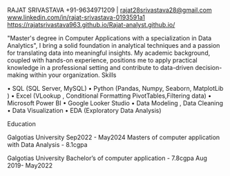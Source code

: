 
RAJAT SRIVASTAVA	+91-9634971209 | rajat28srivastava28@gmail.com
www.linkedin.com/in/rajat-srivastava-0193591a1
https://rajatsrivastava963.github.io/Rajat-analyst.github.io/


"Master's degree in Computer Applications with a specialization in Data Analytics", I bring a solid foundation in analytical techniques and a passion for translating data into meaningful insights. My academic background, coupled with hands-on experience, positions me to apply practical knowledge in a professional setting and contribute to data-driven decision-making within your organization.
Skills
 
•	SQL (SQL Server, MySQL)
•	Python (Pandas, Numpy, Seaborn, MatplotLib )
•	Excel (VLookup , Conditional Formatting  PivotTables,Filtering data)
•	Microsoft Power BI 
•	Google Looker Studio
•	Data Modeling , Data Cleaning
•	Data Visualization
•	EDA (Exploratory Data Analysis)
 
 Education

Galgotias University                                                                                                                                        Sep2022 - May2024
Masters of computer application with Data Analysis - 8.1cgpa

Galgotias University 
Bachelor’s of computer application   - 7.8cgpa                                                                                                            Aug 2019- May2022   
